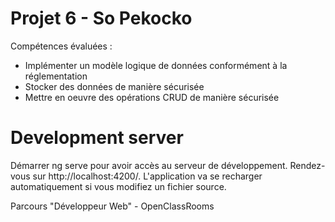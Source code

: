 # Projet 6 - So Pekocko

Compétences évaluées :

- Implémenter un modèle logique de données conformément à la réglementation
- Stocker des données de manière sécurisée
- Mettre en oeuvre des opérations CRUD de manière sécurisée

# Development server
Démarrer ng serve pour avoir accès au serveur de développement. Rendez-vous sur http://localhost:4200/. L'application va se recharger automatiquement si vous modifiez un fichier source.

Parcours "Développeur Web" - OpenClassRooms
